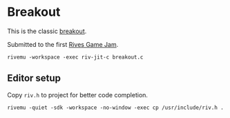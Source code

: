 # Breakout

This is the classic [breakout](<https://en.wikipedia.org/wiki/Breakout_(video_game)>).

Submitted to the first [Rives Game Jam](https://itch.io/jam/rives1).

```shell
rivemu -workspace -exec riv-jit-c breakout.c
```

## Editor setup

Copy `riv.h` to project for better code completion.

```shell
rivemu -quiet -sdk -workspace -no-window -exec cp /usr/include/riv.h .
```

